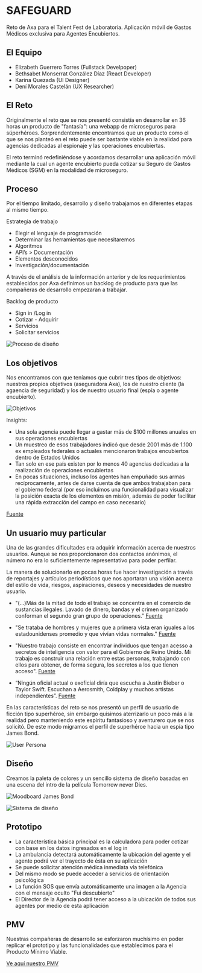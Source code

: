 # SAFEGUARD

Reto de Axa para el Talent Fest de Laboratoria.
Aplicación móvil de Gastos Médicos exclusiva para Agentes Encubiertos.

## El Equipo

* Elizabeth Guerrero Torres (Fullstack Develpoper)
* Bethsabet Monserrat González Díaz (React Developer)
* Karina Quezada (UI Designer)
* Dení Morales Castelán (UX Researcher)


## El Reto

Originalmente el reto que se nos presentó consistía en desarrollar en 36 horas un producto de "fantasía": una webapp de microseguros para súperhéroes. Sorprendentemente encontramos que un producto como el que se nos planteó en el reto puede ser bastante viable en la realidad para agencias dedicadas al  espionaje y las operaciones encubiertas. 

El reto terminó redefiniéndose y acordamos desarrollar una aplicación móvil mediante la cual un agente encubierto pueda cotizar su Seguro de Gastos Médicos (SGM) en la modalidad de microseguro.


## Proceso

Por el tiempo limitado, desarrollo y diseño trabajamos en diferentes etapas al mismo tiempo.

Estrategia de trabajo

* Elegir el lenguaje de programación 
* Determinar las herramientas que necesitaremos
* Algoritmos
* API’s > Documentación
* Elementos desconocidos 
* Investigación/documentación

A través de el análisis de la información anterior y de los requerimientos establecidos por Axa definimos un backlog de producto para que las compañeras de desarrollo empezaran a trabajar.

Backlog de producto

* Sign in /Log in
* Cotizar - Adquirir
* Servicios
* Solicitar servicios

![Proceso de diseño](./assets/images/proceso.png)

## Los objetivos

Nos encontramos con que teníamos que cubrir tres tipos de objetivos: nuestros propios objetivos (aseguradora Axa), los de nuestro cliente (la agaencia de seguridad) y los de nuestro usuario final (espía o agente encubierto).

![Objetivos](./assets/images/objetivos.png)



Insights:

* Una sola agencia puede llegar a gastar más de $100 millones anuales en sus operaciones encubiertas
* Un muestreo de esos trabajadores indicó que desde 2001 más de 1.100 ex empleados federales o actuales mencionaron trabajos encubiertos dentro de Estados Unidos
* Tan solo en ese país existen por lo menos 40 agencias dedicadas a la realización de operaciones encubiertas
* En pocas situaciones, incluso los agentes han empuñado sus armas recíprocamente, antes de darse cuenta de que ambos trabajaban para el gobierno federal (por eso incluímos una funcionalidad para visualizar la posición exacta de los elementos en misión, además de poder facilitar una rápida extracción del campo en caso necesario)

[Fuente](https://www.clarin.com/mundo/mundo-sombras-agentes-encubiertos-EEUU-New-York-Times-segunda-parte_0_Skk7kld5vmx.html)


## Un usuario muy particular

Una de las grandes dificultades era adquirir información acerca de nuestros usuarios. Aunque se nos proporcionaron dos contactos anónimos, el número no era lo suficientemente representativo para poder perfilar. 

La manera de solucionarlo en pocas horas fue hacer investigación a través de reportajes y artículos periodísticos que nos aportaran una visión acerca del estilo de vida, riesgos, aspiraciones, deseos y necesidades de nuestro usuario.

* "(...)Más de la mitad de todo el trabajo se concentra en el comercio de sustancias ilegales. Lavado de dinero, bandas y el crimen organizado conforman el segundo gran grupo de operaciones."
[Fuente](https://www.clarin.com/mundo/mundo-sombras-agentes-encubiertos-EEUU-New-York-Times-segunda-parte_0_Skk7kld5vmx.html)

* "Se trataba de hombres y mujeres que a primera vista eran iguales a los estadounidenses promedio y que vivían vidas normales."
[Fuente](http://www.bbc.com/mundo/noticias-39071426)

* "Nuestro trabajo consiste en encontrar individuos que tengan acesso a secretos de inteligencia con valor para el Gobierno de Reino Unido. Mi trabajo es construir una relación entre estas personas, trabajando con ellos para obtener, de forma segura, los secretos a los que tienen acceso".
[Fuente](https://www.elconfidencial.com/alma-corazon-vida/2015-10-27/asi-son-los-espias-de-verdad-contado-por-agentes-en-activo-del-mi6_1072192/)

* “Ningún oficial actual o exoficial diría que escucha a Justin Bieber o Taylor Swift. Escuchan a Aerosmith, Coldplay y muchos artistas independientes”.
[Fuente](http://cnnespanol.cnn.com/2012/11/13/los-espias-de-la-vida-real-explican-sus-diferencias-con-james-bond/)

En las características del reto se nos presentó un perfil de usuario de ficción tipo superhéroe, sin embargo quisimos aterrizarlo un poco más a la realidad pero manteniendo este espíritu fantasioso y aventurero que se nos solicitó. De este modo migramos el perfil de superhéroe hacia un espía tipo James Bond.

![User Persona](./assets/images/user_persona_axa.png)


## Diseño

Creamos la paleta de colores y un sencillo sistema de diseño basadas en una escena del intro de la película Tomorrow never Dies.

![Moodboard James Bond](./assets/images/james-bond-moodboard.jpg)

![Sistema de diseño](./assets/images/sistema-diseno.png)

## Prototipo

* La característica básica principal es la calculadora para poder cotizar con base en los datos ingresados en el log in
* La ambulancia detectará automáticamente la ubicación del agente y el agente podrá ver el trayecto de ésta en su aplicación
* Se puede solicitar atención médica inmediata vía telefónica
* Del mismo modo se puede acceder a servicios de orientación psicológica
* La función SOS que envía automáticamente una imagen a la Agencia con el mensaje oculto "Fui descubierto"
* El Director de la Agencia podrá tener acceso a la ubicación de todos sus agentes por medio de esta aplicación


## PMV

Nuestras compañeras de desarrollo se esforzaron muchísimo en poder replicar el prototipo y las funcionalidades que establecimos para el Producto Mínimo Viable.

[Ve aquí nuestro PMV](https://behtsa.github.io/axxa-challengue/)

